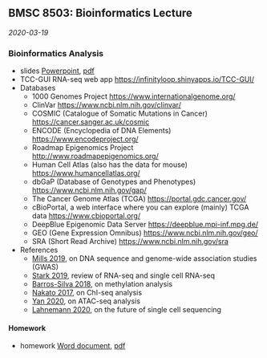 ## BMSC 8503: Bioinformatics Lecture
*2020-03-19*

### Bioinformatics Analysis

- slides [Powerpoint](bioinformatics.pptx), [pdf](bioinformatics.pdf)
- TCC-GUI RNA-seq web app <https://infinityloop.shinyapps.io/TCC-GUI/>
- Databases
  - 1000 Genomes Project <https://www.internationalgenome.org/>
  - ClinVar <https://www.ncbi.nlm.nih.gov/clinvar/>
  - COSMIC (Catalogue of Somatic Mutations in Cancer) <https://cancer.sanger.ac.uk/cosmic>
  - ENCODE (Encyclopedia of DNA Elements) <https://www.encodeproject.org/>
  - Roadmap Epigenomics Project <http://www.roadmapepigenomics.org/>
  - Human Cell Atlas (also has the data for mouse) <https://www.humancellatlas.org/>
  - dbGaP (Database of Genotypes and Phenotypes) <https://www.ncbi.nlm.nih.gov/gap/>
  - The Cancer Genome Atlas (TCGA) <https://portal.gdc.cancer.gov/>
  - cBioPortal, a web interface where you can explore (mainly) TCGA data <https://www.cbioportal.org/>
  - DeepBlue Epigenomic Data Server <https://deepblue.mpi-inf.mpg.de/>
  - GEO (Gene Expression Omnibus) <https://www.ncbi.nlm.nih.gov/geo/>
  - SRA (Short Read Archive) <https://www.ncbi.nlm.nih.gov/sra>
- References
  - [Mills 2019](references/milss2019_gwas_review.pdf), on DNA sequence and genome-wide association studies (GWAS)
  - [Stark 2019](references/stark2019_RNAseq_review.pdf), review of RNA-seq and single cell RNA-seq
  - [Barros-Silva 2018](references/barros-silva2019_methylation_review.pdf), on methylation analysis
  - [Nakato 2017](references/nakato2017_chipseq_review.pdf), on ChI-seq analysis
  - [Yan 2020](references/ya2020_atac-seq_analysis.pdf), on ATAC-seq analysis
  - [Lahnemann 2020](references/lahneman2020_eleven_grand_challengs_single_cell_science.pdf), on the future of single cell sequencing

#### Homework

- homework [Word document](bioinformatics_homework.docx), [pdf](bioinformatics_homework.pdf)